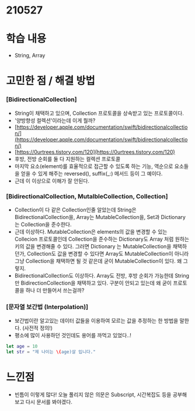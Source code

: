# 210527

# 학습 내용

- String, Array

# 고민한 점 / 해결 방법

### [BidirectionalCollection]

- String이 채택하고 있으며, Collection 프로토콜을 상속받고 있는 프로토콜이다.
- '양방향성 컬렉션'이라는데 이게 뭘까?
- [https://developer.apple.com/documentation/swift/bidirectionalcollection/](https://developer.apple.com/documentation/swift/bidirectionalcollection/)
- [https://0urtrees.tistory.com/120](https://0urtrees.tistory.com/120)
- 후방, 전방 순회를 둘 다 지원하는 컬렉션 프로토콜
- 마지막 요소(element)를 효율적으로 접근할 수 있도록 하는 기능, 역순으로 요소들을 얻을 수 있게 해주는  reversed(), suffix(_:) 메서드 등이 그 예이다.
- 근데 이 이상으로 이해가 잘 안된다.

### [BidirectionalCollection, MutalbleCollection,  Collection]

- Collection이 다 같은 Collection인줄 알았는데 String은 BidirectionalCollection을, Array는 MutableCollection을, Set과 Dictionary는 Collection을 준수한다.
- 근데 이상하다. MutableCollection은 elements의 값을 변경할 수 있는 Collecion 프로토콜인데 Collection을 준수하는 Dictionary도 Array 처럼 원하는 키의 값을  변경해줄 수 있다. 그러면 Dictionary 는 MutableCollection을 채택하던가, Collection도 값을 변경할 수 있다면  Array도 MutableCollection이 아니라 그냥 Collection을 채택하면 될 것 같은데 굳이 MutableCollection이 있다. 왜 그렇지.
- BidirectionalCollection도 이상하다. Array도 전방, 후방 순회가 가능한데 String만 BidirectionCollection을 채택하고 있다. 구분이 안되고 있는데 왜 굳이 프로토콜을 하나 더 만들어서 쓰는걸까?

### [문자열 보간법 (Interpolation)]

- 보간법이란 알고있는 데이터 값들을 이용하여 모르는 값을  추정하는 한 방법을 말한다. (사전적 정의!)
- 평소에 많이 사용하던 것인데도 용어를 까먹고 있었다..!

```swift
let age = 10
let str = "제 나이는 \(age)살 입니다."
```

# 느낀점

- 빈틈이 이렇게 많다! 오늘 풀리지 않은 의문은 Subscript, 시간복잡도 등을 공부해보고 다시 문서를 봐야겠다.